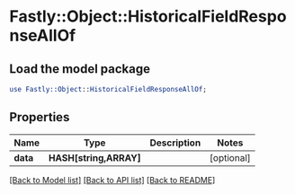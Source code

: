 # Fastly::Object::HistoricalFieldResponseAllOf

## Load the model package
```perl
use Fastly::Object::HistoricalFieldResponseAllOf;
```

## Properties
Name | Type | Description | Notes
------------ | ------------- | ------------- | -------------
**data** | **HASH[string,ARRAY]** |  | [optional] 

[[Back to Model list]](../README.md#documentation-for-models) [[Back to API list]](../README.md#documentation-for-api-endpoints) [[Back to README]](../README.md)


